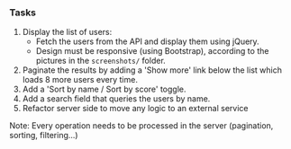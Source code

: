 ### Tasks

1. Display the list of users:
    - Fetch the users from the API and display them using jQuery.
    - Design must be responsive (using Bootstrap), according to the pictures in the `screenshots/` folder.
2. Paginate the results by adding a 'Show more' link below the list which loads 8 more users every time.
3. Add a 'Sort by name / Sort by score' toggle.
4. Add a search field that queries the users by name.
5. Refactor server side to move any logic to an external service

Note: Every operation needs to be processed in the server (pagination, sorting, filtering...)
